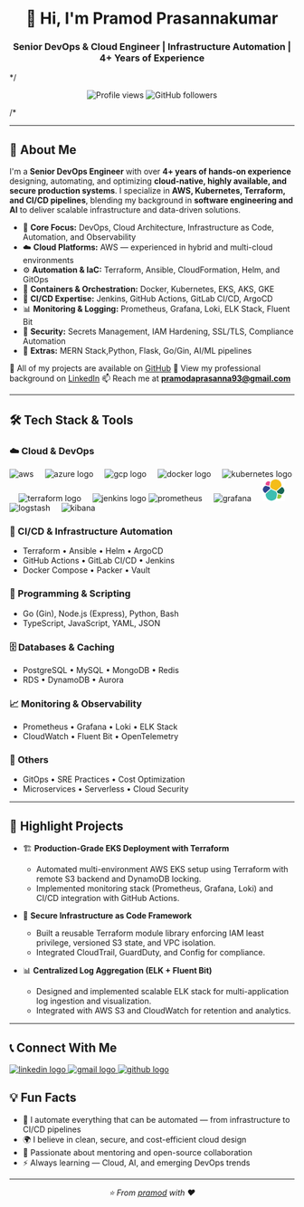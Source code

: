 <h1 align="center">👋 Hi, I'm Pramod Prasannakumar</h1>
<h3 align="center">Senior DevOps & Cloud Engineer | Infrastructure Automation | 4+ Years of Experience</h3>

*/<p align="center">
  <img src="https://komarev.com/ghpvc/?username=shamail-abbas&label=Profile%20views&color=0e75b6&style=flat" alt="Profile views" />
  <img src="https://img.shields.io/github/followers/shamailabbas?label=Followers&style=social" alt="GitHub followers" />
</p>
/*

---

## 🚀 About Me

I'm a **Senior DevOps Engineer** with over **4+ years of hands-on experience** designing, automating, and optimizing **cloud-native, highly available, and secure production systems**.
I specialize in **AWS, Kubernetes, Terraform, and CI/CD pipelines**, blending my background in **software engineering and AI** to deliver scalable infrastructure and data-driven solutions.

- 🧩 **Core Focus:** DevOps, Cloud Architecture, Infrastructure as Code, Automation, and Observability
- ☁️ **Cloud Platforms:** AWS — experienced in hybrid and multi-cloud environments
- ⚙️ **Automation & IaC:** Terraform, Ansible, CloudFormation, Helm, and GitOps
- 🧱 **Containers & Orchestration:** Docker, Kubernetes, EKS, AKS, GKE
- 🔄 **CI/CD Expertise:** Jenkins, GitHub Actions, GitLab CI/CD, ArgoCD
- 📊 **Monitoring & Logging:** Prometheus, Grafana, Loki, ELK Stack, Fluent Bit
- 🔐 **Security:** Secrets Management, IAM Hardening, SSL/TLS, Compliance Automation
- 🧠 **Extras:** MERN Stack,Python, Flask, Go/Gin, AI/ML pipelines

💼 All of my projects are available on [GitHub](https://github.com/pramodprasannakumar)
📄 View my professional background on [LinkedIn](https://www.linkedin.com/in/pramod-prasannakumar-2b4bbb113/)
📫 Reach me at **pramodaprasanna93@gmail.com**

---

## 🛠️ Tech Stack & Tools

### ☁️ Cloud & DevOps
<div align="left">
<img src="https://upload.wikimedia.org/wikipedia/commons/9/93/Amazon_Web_Services_Logo.svg" height="40" alt="aws" />
  <img width="12" />
  <img src="https://cdn.jsdelivr.net/gh/devicons/devicon/icons/azure/azure-original.svg" height="40" alt="azure logo" />
  <img width="12" />
  <img src="https://cdn.jsdelivr.net/gh/devicons/devicon/icons/googlecloud/googlecloud-original.svg" height="40" alt="gcp logo" />
  <img width="12" />
  <img src="https://cdn.jsdelivr.net/gh/devicons/devicon/icons/docker/docker-original.svg" height="40" alt="docker logo" />
  <img width="12" />
  <img src="https://cdn.jsdelivr.net/gh/devicons/devicon/icons/kubernetes/kubernetes-plain.svg" height="40" alt="kubernetes logo" />
  <img width="12" />
  <img src="https://cdn.jsdelivr.net/gh/devicons/devicon/icons/terraform/terraform-original.svg" height="40" alt="terraform logo" />
  <img width="12" />
  <img src="https://cdn.jsdelivr.net/gh/devicons/devicon/icons/jenkins/jenkins-original.svg" height="40" alt="jenkins logo" />
    <!-- Monitoring & Logging -->
  <img src="https://cdn.jsdelivr.net/gh/devicons/devicon/icons/prometheus/prometheus-original.svg" height="40" alt="prometheus" />
  <img width="12" />
  <img src="https://cdn.jsdelivr.net/gh/devicons/devicon/icons/grafana/grafana-original.svg" height="40" alt="grafana" />
  <img width="12" />

  <!-- ELK Stack -->
  <img src="https://raw.githubusercontent.com/gilbarbara/logos/main/logos/elasticsearch.svg" height="40" alt="elasticsearch" />
  <img width="12" />
  <img src="https://raw.githubusercontent.com/gilbarbara/logos/main/logos/logstash.svg" height="40" alt="logstash" />
  <img width="12" />
  <img src="https://raw.githubusercontent.com/gilbarbara/logos/main/logos/kibana.svg" height="40" alt="kibana" />

</div>

### 🔧 CI/CD & Infrastructure Automation
- Terraform • Ansible • Helm • ArgoCD
- GitHub Actions • GitLab CI/CD • Jenkins
- Docker Compose • Packer • Vault

### 🧠 Programming & Scripting
- Go (Gin), Node.js (Express), Python, Bash
- TypeScript, JavaScript, YAML, JSON

### 🗄️ Databases & Caching
- PostgreSQL • MySQL • MongoDB • Redis
- RDS • DynamoDB • Aurora

### 📈 Monitoring & Observability
- Prometheus • Grafana • Loki • ELK Stack
- CloudWatch • Fluent Bit • OpenTelemetry

### 🧩 Others
- GitOps • SRE Practices • Cost Optimization
- Microservices • Serverless • Cloud Security

---

## 🌟 Highlight Projects

- 🏗️ **Production-Grade EKS Deployment with Terraform**
  - Automated multi-environment AWS EKS setup using Terraform with remote S3 backend and DynamoDB locking.
  - Implemented monitoring stack (Prometheus, Grafana, Loki) and CI/CD integration with GitHub Actions.

- 🔐 **Secure Infrastructure as Code Framework**
  - Built a reusable Terraform module library enforcing IAM least privilege, versioned S3 state, and VPC isolation.
  - Integrated CloudTrail, GuardDuty, and Config for compliance.

- 📊 **Centralized Log Aggregation (ELK + Fluent Bit)**
  - Designed and implemented scalable ELK stack for multi-application log ingestion and visualization.
  - Integrated with AWS S3 and CloudWatch for retention and analytics.

---

## 📞 Connect With Me

<div align="left">
  <a href="https://www.linkedin.com/in/pramod-prasannakumar-2b4bbb113/" target="_blank">
    <img src="https://img.shields.io/static/v1?message=LinkedIn&logo=linkedin&label=&color=0077B5&logoColor=white&labelColor=&style=for-the-badge" height="35" alt="linkedin logo" />
  </a>
  <a href="mailto:pramodaprasanna93@gmail.com">
    <img src="https://img.shields.io/static/v1?message=Gmail&logo=gmail&label=&color=D14836&logoColor=white&labelColor=&style=for-the-badge" height="35" alt="gmail logo" />
  </a>
  <a href="https://github.com/pramodprasannakumar">
    <img src="https://img.shields.io/static/v1?message=GitHub&logo=github&label=&color=181717&logoColor=white&labelColor=&style=for-the-badge" height="35" alt="github logo" />
  </a>
</div>



## 💡 Fun Facts
- 🧠 I automate everything that can be automated — from infrastructure to CI/CD pipelines
- 🌍 I believe in clean, secure, and cost-efficient cloud design
- 🤝 Passionate about mentoring and open-source collaboration
- ⚡ Always learning — Cloud, AI, and emerging DevOps trends

---

<div align="center">
  <i>⭐️ From <a href="https://github.com/pramodprasannakumar/">pramod</a> with ❤️</i>
</div>
